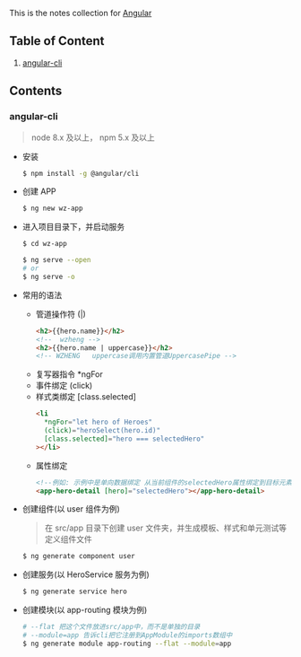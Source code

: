 This is the notes collection for [Angular]()

## Table of Content

1. [angular-cli](#angular_cli)

## Contents

<a name="angular_cli">

### angular-cli

> node 8.x 及以上， npm 5.x 及以上

- 安装

  ```bash
  $ npm install -g @angular/cli
  ```

- 创建 APP

  ```bash
  $ ng new wz-app
  ```

- 进入项目目录下，并启动服务

  ```bash
  $ cd wz-app

  $ ng serve --open
  # or
  $ ng serve -o
  ```

- 常用的语法

  - 管道操作符 (|)
    ```html
    <h2>{{hero.name}}</h2>
    <!--  wzheng -->
    <h2>{{hero.name | uppercase}}</h2>
    <!-- WZHENG   uppercase调用内置管道UppercasePipe -->
    ```
  - 复写器指令 \*ngFor
  - 事件绑定 (click)
  - 样式类绑定 [class.selected]
    ```html
    <li
      *ngFor="let hero of Heroes"
      (click)="heroSelect(hero.id)"
      [class.selected]="hero === selectedHero"
    ></li>
    ```
  - 属性绑定
    ```html
    <!--例如: 示例中是单向数据绑定 从当前组件的selectedHero属性绑定到目标元素的hero属性，并映射到HeroDetailComponent的hero属性-->
    <app-hero-detail [hero]="selectedHero"></app-hero-detail>
    ```

- 创建组件(以 user 组件为例)

  > 在 src/app 目录下创建 user 文件夹，并生成模板、样式和单元测试等定义组件文件

  ```bash
  $ ng generate component user
  ```

- 创建服务(以 HeroService 服务为例)

  ```bash
  $ ng generate service hero
  ```

- 创建模块(以 app-routing 模块为例)

  ```bash
  # --flat 把这个文件放进src/app中，而不是单独的目录
  # --module=app 告诉cli把它注册到AppModule的imports数组中
  $ ng generate module app-routing --flat --module=app
  ```
